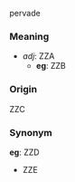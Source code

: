 pervade
### Meaning
+ _adj_: ZZA
    + __eg__: ZZB

### Origin

ZZC

### Synonym

__eg__: ZZD

+ ZZE


